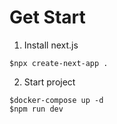 # Get Start

1. Install next.js
```
$npx create-next-app .
```

2. Start project
```
$docker-compose up -d
$npm run dev
```

